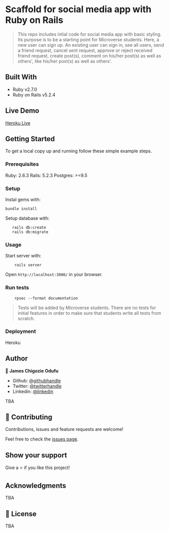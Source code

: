 # Scaffold for social media app with Ruby on Rails

> This repo includes intial code for social media app with basic styling. Its purpose is to be a starting point for Microverse students.
Here, a new user can sign up. An existing user can sign in, see all users, send a friend request, cancel sent request, approve or reject received friend request, create post(s), comment on his/her post(s) as well as others', like his/her post(s) as well as others'.

## Built With

- Ruby v2.7.0
- Ruby on Rails v5.2.4

## Live Demo

[Heroku Live](https://young-refuge-59165.herokuapp.com/)


## Getting Started

To get a local copy up and running follow these simple example steps.

### Prerequisites

Ruby: 2.6.3
Rails: 5.2.3
Postgres: >=9.5

### Setup

Instal gems with:

```
bundle install
```

Setup database with:

```
   rails db:create
   rails db:migrate
```



### Usage

Start server with:

```
    rails server
```

Open `http://localhost:3000/` in your browser.

### Run tests

```
    rpsec --format documentation
```

> Tests will be added by Microverse students. There are no tests for initial features in order to make sure that students write all tests from scratch.

### Deployment

Heroku

## Author

👤 **James Chigozie Odufu**

- Github: [@githubhandle](https://github.com/jamezjaz)
- Twitter: [@twitterhandle](https://twitter.com/jamezjaz90)
- Linkedin: [@linkedin](https://linkedin.com/in/james-odufu-ba2a4a125)

TBA

## 🤝 Contributing

Contributions, issues and feature requests are welcome!

Feel free to check the [issues page](issues/).

## Show your support

Give a ⭐️ if you like this project!

## Acknowledgments

TBA

## 📝 License

TBA

